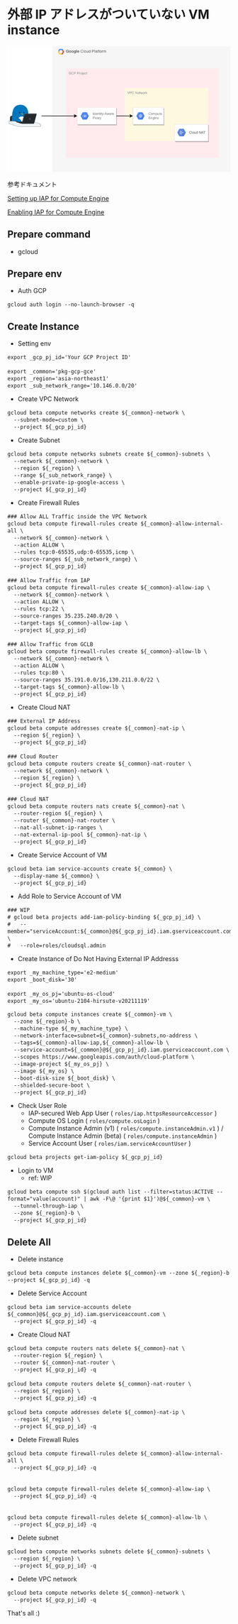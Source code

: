 # 外部 IP アドレスがついていない VM instance

![](./01.png)

参考ドキュメント

[Setting up IAP for Compute Engine](https://cloud.google.com/iap/docs/tutorial-gce)

[Enabling IAP for Compute Engine](https://cloud.google.com/iap/docs/enabling-compute-howto)

## Prepare command

+ gcloud

## Prepare env

+ Auth GCP

```
gcloud auth login --no-launch-browser -q
```

## Create Instance

+ Setting env

```
export _gcp_pj_id='Your GCP Project ID'

export _common='pkg-gcp-gce'
export _region='asia-northeast1'
export _sub_network_range='10.146.0.0/20'
```

+ Create VPC Network

```
gcloud beta compute networks create ${_common}-network \
  --subnet-mode=custom \
  --project ${_gcp_pj_id}
```

+ Create Subnet

```
gcloud beta compute networks subnets create ${_common}-subnets \
  --network ${_common}-network \
  --region ${_region} \
  --range ${_sub_network_range} \
  --enable-private-ip-google-access \
  --project ${_gcp_pj_id}
```

+ Create Firewall Rules

```
### Allow ALL Traffic inside the VPC Network
gcloud beta compute firewall-rules create ${_common}-allow-internal-all \
  --network ${_common}-network \
  --action ALLOW \
  --rules tcp:0-65535,udp:0-65535,icmp \
  --source-ranges ${_sub_network_range} \
  --project ${_gcp_pj_id}

### Allow Traffic from IAP
gcloud beta compute firewall-rules create ${_common}-allow-iap \
  --network ${_common}-network \
  --action ALLOW \
  --rules tcp:22 \
  --source-ranges 35.235.240.0/20 \
  --target-tags ${_common}-allow-iap \
  --project ${_gcp_pj_id}

### Allow Traffic from GCLB
gcloud beta compute firewall-rules create ${_common}-allow-lb \
  --network ${_common}-network \
  --action ALLOW \
  --rules tcp:80 \
  --source-ranges 35.191.0.0/16,130.211.0.0/22 \
  --target-tags ${_common}-allow-lb \
  --project ${_gcp_pj_id}
```

+ Create Cloud NAT

```
### External IP Address
gcloud beta compute addresses create ${_common}-nat-ip \
  --region ${_region} \
  --project ${_gcp_pj_id}

### Cloud Router
gcloud beta compute routers create ${_common}-nat-router \
  --network ${_common}-network \
  --region ${_region} \
  --project ${_gcp_pj_id}

### Cloud NAT
gcloud beta compute routers nats create ${_common}-nat \
  --router-region ${_region} \
  --router ${_common}-nat-router \
  --nat-all-subnet-ip-ranges \
  --nat-external-ip-pool ${_common}-nat-ip \
  --project ${_gcp_pj_id}
```

+ Create Service Account of VM

```
gcloud beta iam service-accounts create ${_common} \
  --display-name ${_common} \
  --project ${_gcp_pj_id}
```

+ Add Role to Service Account of VM

```
### WIP
# gcloud beta projects add-iam-policy-binding ${_gcp_pj_id} \
#   --member="serviceAccount:${_common}@${_gcp_pj_id}.iam.gserviceaccount.com" \
#   --role=roles/cloudsql.admin
```

+ Create Instance of Do Not Having External IP Addresss

```
export _my_machine_type='e2-medium'
export _boot_disk='30'

export _my_os_pj='ubuntu-os-cloud'
export _my_os='ubuntu-2104-hirsute-v20211119'
```
```
gcloud beta compute instances create ${_common}-vm \
  --zone ${_region}-b \
  --machine-type ${_my_machine_type} \
  --network-interface=subnet=${_common}-subnets,no-address \
  --tags=${_common}-allow-iap,${_common}-allow-lb \
  --service-account=${_common}@${_gcp_pj_id}.iam.gserviceaccount.com \
  --scopes https://www.googleapis.com/auth/cloud-platform \
  --image-project ${_my_os_pj} \
  --image ${_my_os} \
  --boot-disk-size ${_boot_disk} \
  --shielded-secure-boot \
  --project ${_gcp_pj_id}
```

+ Check User Role
  + IAP-secured Web App User ( `roles/iap.httpsResourceAccessor` )
  + Compute OS Login ( `roles/compute.osLogin` )
  + Compute Instance Admin (v1) ( `roles/compute.instanceAdmin.v1` ) / Compute Instance Admin (beta) ( `roles/compute.instanceAdmin` )
  + Service Account User ( `roles/iam.serviceAccountUser` )

```
gcloud beta projects get-iam-policy ${_gcp_pj_id}
```

+ Login to VM
  + ref: WIP

```
gcloud beta compute ssh $(gcloud auth list --filter=status:ACTIVE --format="value(account)" | awk -F\@ '{print $1}')@${_common}-vm \
  --tunnel-through-iap \
  --zone ${_region}-b \
  --project ${_gcp_pj_id}
```

## Delete All

+ Delete instance

```
gcloud beta compute instances delete ${_common}-vm --zone ${_region}-b --project ${_gcp_pj_id} -q
```

+ Delete Service Account

```
gcloud beta iam service-accounts delete ${_common}@${_gcp_pj_id}.iam.gserviceaccount.com \
  --project ${_gcp_pj_id} -q
```

+ Create Cloud NAT

```
gcloud beta compute routers nats delete ${_common}-nat \
  --router-region ${_region} \
  --router ${_common}-nat-router \
  --project ${_gcp_pj_id} -q

gcloud beta compute routers delete ${_common}-nat-router \
  --region ${_region} \
  --project ${_gcp_pj_id} -q

gcloud beta compute addresses delete ${_common}-nat-ip \
  --region ${_region} \
  --project ${_gcp_pj_id} -q
```

+ Delete Firewall Rules

```
gcloud beta compute firewall-rules delete ${_common}-allow-internal-all \
  --project ${_gcp_pj_id} -q


gcloud beta compute firewall-rules delete ${_common}-allow-iap \
  --project ${_gcp_pj_id} -q


gcloud beta compute firewall-rules delete ${_common}-allow-lb \
  --project ${_gcp_pj_id} -q
```

+ Delete subnet

```
gcloud beta compute networks subnets delete ${_common}-subnets \
  --region ${_region} \
  --project ${_gcp_pj_id} -q
```

+ Delete VPC network

```
gcloud beta compute networks delete ${_common}-network \
  --project ${_gcp_pj_id} -q
```


That's all :)
